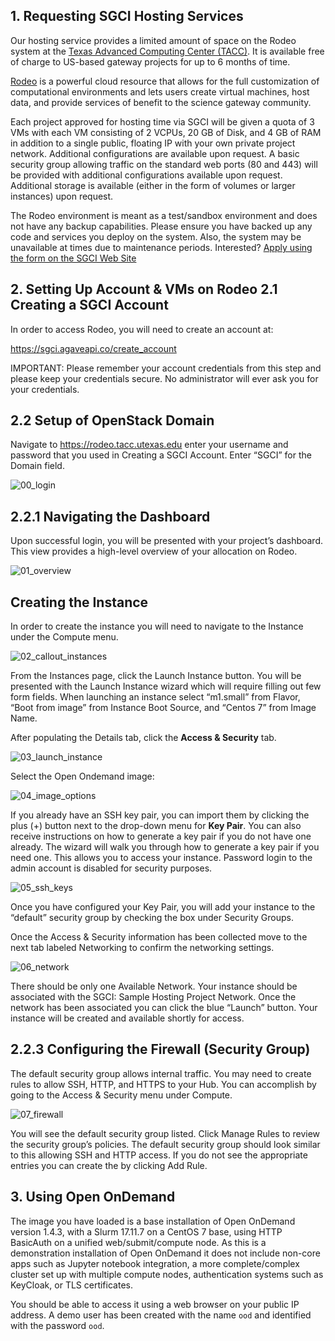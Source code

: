 ## 1. Requesting SGCI Hosting Services 

Our hosting service provides a limited amount of space on the Rodeo system at the [Texas Advanced Computing Center (TACC)](https://www.tacc.utexas.edu/home). It is available free of charge to US-based gateway projects for up to 6 months of time. 

[Rodeo](https://www.tacc.utexas.edu/systems/rodeo) is a powerful cloud resource that allows for the full customization of computational environments and lets users create virtual machines, host data, and provide services of benefit to the science gateway community. 

Each project approved for hosting time via SGCI will be given a quota of 3 VMs with each VM consisting of 2 VCPUs, 20 GB of Disk, and 4 GB of RAM in addition to a single public, floating IP with your own private project network. Additional configurations are available upon request. A basic security group allowing traffic on the standard web ports (80 and 443) will be provided with additional configurations available upon request. Additional storage is available (either in the form of volumes or larger instances) upon request. 

The Rodeo environment is meant as a test/sandbox environment and does not have any backup capabilities. Please ensure you have backed up any code and services you deploy on the system. Also, the system may be unavailable at times due to maintenance periods. Interested? [Apply using the form on the SGCI Web Site](https://sciencegateways.org/resources/hosting#apply)

## 2. Setting Up Account & VMs on Rodeo 2.1 Creating a SGCI Account 

In order to access Rodeo, you will need to create an account at: 

https://sgci.agaveapi.co/create_account 

IMPORTANT: Please remember your account credentials from this step and please keep your credentials secure. No administrator will ever ask you for your credentials. 

## 2.2 Setup of OpenStack Domain 

Navigate to https://rodeo.tacc.utexas.edu enter your username and password that you used in Creating a SGCI Account. Enter “SGCI” for the Domain field.

![00_login](imgs/00_login.png)

## 2.2.1 Navigating the Dashboard
Upon successful login, you will be presented with your project’s dashboard. This view provides a high-level overview of your allocation on Rodeo.

![01_overview](imgs/01_overview.png)

## Creating the Instance
In order to create the instance you will need to navigate to the Instance under the Compute menu.

![02_callout_instances](imgs/02_callout_instances.png)

From the Instances page, click the Launch Instance button.
You will be presented with the Launch Instance wizard which will require filling out few form fields. When launching an instance select “m1.small” from Flavor, “Boot from image” from Instance Boot Source, and “Centos 7” from Image Name.

After populating the Details tab, click the **Access & Security** tab.

![03_launch_instance](imgs/03_launch_instance.png)

Select the Open Ondemand image:

![04_image_options](imgs/04_image_options.png)

If you already have an SSH key pair, you can import them by clicking the plus (+) button next to the drop-down menu for **Key Pair**. You can also receive instructions on how to generate a key pair if you do not have one already. The wizard will walk you through how to generate a key pair if you need one. This allows you to access your instance. Password login to the admin account is disabled for security purposes.

![05_ssh_keys](imgs/05_ssh_keys.png)

Once you have configured your Key Pair, you will add your instance to the “default” security group by checking the box under Security Groups.

Once the Access & Security information has been collected move to the next tab labeled Networking to confirm the networking settings.

![06_network](imgs/06_network.png)

There should be only one Available Network. Your instance should be associated with the SGCI: Sample Hosting Project Network.
Once the network has been associated you can click the blue “Launch” button. Your instance will be created and available shortly for access.

## 2.2.3 Configuring the Firewall (Security Group)
The default security group allows internal traffic. You may need to create rules to allow SSH, HTTP, and HTTPS to your Hub. You can accomplish by going to the Access & Security menu under Compute.

![07_firewall](imgs/07_firewall.png)

You will see the default security group listed. Click Manage Rules to review the security group’s policies. The default security group should look similar to this allowing SSH and HTTP access. If you do not see the appropriate entries you can create the by clicking Add Rule.

## 3. Using Open OnDemand

The image you have loaded is a base installation of Open OnDemand version 1.4.3, with a Slurm 17.11.7 on a CentOS 7 base, using HTTP BasicAuth on a unified web/submit/compute node. As this is a demonstration installation of Open OnDemand it does not include non-core apps such as Jupyter notebook integration, a more complete/complex cluster set up with multiple compute nodes, authentication systems such as KeyCloak, or TLS certificates.

You should be able to access it using a web browser on your public IP address. A demo user has been created with the name `ood` and identified with the password `ood`.